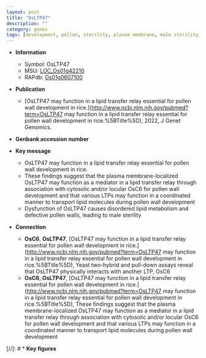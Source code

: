 ```yaml
---
layout: post
title: "OsLTP47"
description: ""
category: genes
tags: [development, pollen, sterility, plasma membrane, male sterility, pollen wall]
---
```


* **Information**  
    + Symbol: OsLTP47  
    + MSU: [LOC_Os01g42210](http://rice.uga.edu/cgi-bin/ORF_infopage.cgi?orf=LOC_Os01g42210)  
    + RAPdb: [Os01g0607100](http://rapdb.dna.affrc.go.jp/viewer/gbrowse_details/irgsp1?name=Os01g0607100)  

* **Publication**  
    + [OsLTP47 may function in a lipid transfer relay essential for pollen wall development in rice.](http://www.ncbi.nlm.nih.gov/pubmed?term=OsLTP47 may function in a lipid transfer relay essential for pollen wall development in rice.%5BTitle%5D), 2022, J Genet Genomics.

* **Genbank accession number**  

* **Key message**  
    + OsLTP47 may function in a lipid transfer relay essential for pollen wall development in rice.
    + These findings suggest that the plasma membrane-localized OsLTP47 may function as a mediator in a lipid transfer relay through association with cytosolic and/or locular OsC6 for pollen wall development and that various LTPs may function in a coordinated manner to transport lipid molecules during pollen wall development
    + Dysfunction of OsLTP47 causes disordered lipid metabolism and defective pollen walls, leading to male sterility

* **Connection**  
    + __OsC6__, __OsLTP47__, [OsLTP47 may function in a lipid transfer relay essential for pollen wall development in rice.](http://www.ncbi.nlm.nih.gov/pubmed?term=OsLTP47 may function in a lipid transfer relay essential for pollen wall development in rice.%5BTitle%5D),  Yeast two-hybrid and pull-down assays reveal that OsLTP47 physically interacts with another LTP, OsC6
    + __OsC6__, __OsLTP47__, [OsLTP47 may function in a lipid transfer relay essential for pollen wall development in rice.](http://www.ncbi.nlm.nih.gov/pubmed?term=OsLTP47 may function in a lipid transfer relay essential for pollen wall development in rice.%5BTitle%5D),  These findings suggest that the plasma membrane-localized OsLTP47 may function as a mediator in a lipid transfer relay through association with cytosolic and/or locular OsC6 for pollen wall development and that various LTPs may function in a coordinated manner to transport lipid molecules during pollen wall development

[//]: # * **Key figures**  


